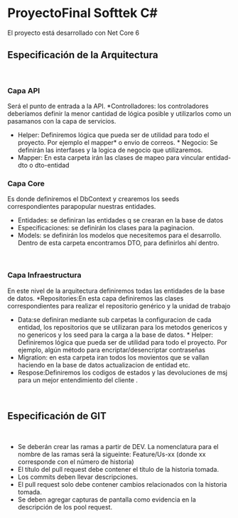 # ProyectoFinal Softtek C#
El proyecto está desarrollado con Net Core 6
​
## **Especificación de la Arquitectura**
​
### **Capa API**
Será el punto de entrada a la API. 
*Controlladores: los controladores deberíamos definir la menor cantidad de lógica posible y utilizarlos como un pasamanos con la capa de servicios.
*	Helper: Definiremos lógica que pueda ser de utilidad para todo el proyecto. Por ejemplo el mapper* o envio de correos.
​*	Negocio: Se definirán las interfases y la logica de negocio que utilizaremos.
*	Mapper: En esta carpeta irán las clases de mapeo para vincular entidad-dto o dto-entidad

### **Capa Core**
Es donde definiremos el DbContext y crearemos los seeds correspondientes parapopular nuestras entidades.
*	Entidades: se definiran las entidades q se crearan en la base de datos
*	Especificaciones: se definirán los clases para la paginacion.
*	Models: se definirán los modelos que necesitemos para el desarrollo. Dentro de esta carpeta encontramos DTO, para definirlos ahí dentro.

​
### **Capa Infraestructura**
En este nivel de la arquitectura definiremos todas las entidades de la base de datos.
*Repositories:En esta capa definiremos las clases correspondientes para realizar el repositorio genérico y la unidad de trabajo
*	Data:se definiran mediante sub carpetas la configuracion de cada entidad, los repositorios que se utilizaran para los metodos genericos y no genericos y los seed para la carga a la base de datos.
​*	Helper: Definiremos lógica que pueda ser de utilidad para todo el proyecto. Por ejemplo, algún método para encriptar/desencriptar contraseñas
*	Migration: en esta carpeta iran todos los movientos que se vallan haciendo en la base de datos actualizacion de entidad etc.
*	Respose:Definiremos los codigos de estados y las devoluciones de msj para un mejor entendimiento del cliente .


​
## **Especificación de GIT**
​
* Se deberán crear las ramas a partir de DEV. La nomenclatura para el nombre de las ramas será la sigueinte: Feature/Us-xx (donde xx corresponde con el número de historia)
* El título del pull request debe contener el título de la historia tomada.
* Los commits deben llevar descripciones.
* El pull request solo debe contener cambios relacionados con la historia tomada.
* Se deben agregar capturas de pantalla como evidencia en la descripción de los pool request.
